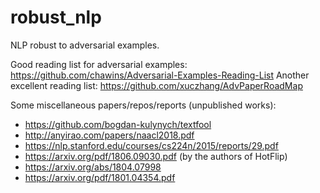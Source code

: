 # robust_nlp
NLP robust to adversarial examples.

Good reading list for adversarial examples: https://github.com/chawins/Adversarial-Examples-Reading-List
Another excellent reading list: https://github.com/xuczhang/AdvPaperRoadMap

Some miscellaneous papers/repos/reports (unpublished works):
- https://github.com/bogdan-kulynych/textfool
- http://anyirao.com/papers/naacl2018.pdf
- https://nlp.stanford.edu/courses/cs224n/2015/reports/29.pdf
- https://arxiv.org/pdf/1806.09030.pdf (by the authors of HotFlip)
- https://arxiv.org/abs/1804.07998
- https://arxiv.org/pdf/1801.04354.pdf
